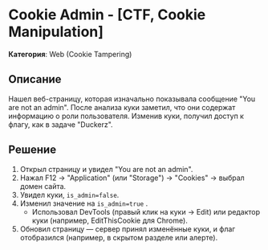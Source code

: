 # Cookie Admin - [CTF, Cookie Manipulation]
**Категория**: Web (Cookie Tampering)

## Описание
Нашел веб-страницу, которая изначально показывала сообщение "You are not an admin". 
После анализа куки заметил, что они содержат информацию о роли пользователя. 
Изменив куки, получил доступ к флагу, как в задаче "Duckerz".

## Решение
1. Открыл страницу и увидел "You are not an admin".
2. Нажал F12 → "Application" (или "Storage") → "Cookies" → выбрал домен сайта.
3. Увидел куки,  `is_admin=false`.
4. Изменил значение на  `is_admin=true` .
   - Использовал DevTools (правый клик на куки → Edit) или редактор куки (например, EditThisCookie для Chrome).
5. Обновил страницу — сервер принял изменённые куки, и флаг отобразился (например, в скрытом разделе или алерте).
